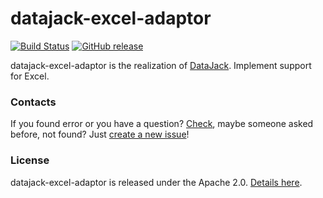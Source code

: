 # datajack-excel-adaptor
[![Build Status](https://travis-ci.org/sbtqa/datajack-excel-adaptor.svg?branch=master)](https://travis-ci.org/sbtqa/datajack-excel-adaptor) [![GitHub release](https://img.shields.io/github/release/sbtqa/datajack-excel-adaptor.svg?style=flat-square)](https://github.com/sbtqa/datajack-excel-adaptor/releases)

datajack-excel-adaptor is the realization of [DataJack](https://github.com/sbtqa/datajack). Implement support for Excel.

### Contacts
If you found error or you have a question? [Check](https://github.com/sbtqa/datajack-excel-adaptor/issues), maybe someone asked before, not found? Just [create a new issue](https://github.com/sbtqa/datajack-excel-adaptor/issues/new)!

### License 
datajack-excel-adaptor is released under the Apache 2.0. [Details here](https://github.com/sbtqa/datajack-excel-adaptor/blob/master/LICENSE).

